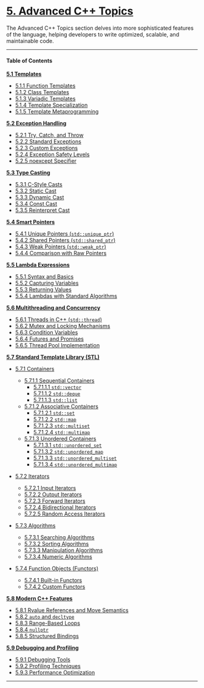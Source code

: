 # [5. Advanced C++ Topics](#5-advanced-c-topics)

The Advanced C++ Topics section delves into more sophisticated features of the language, helping developers to write optimized, scalable, and maintainable code.  

---

#### Table of Contents

[**5.1 Templates**]()
- [5.1.1 Function Templates](#511-function-templates)  
- [5.1.2 Class Templates](#512-class-templates)  
- [5.1.3 Variadic Templates](#513-variadic-templates)  
- [5.1.4 Template Specialization](#514-template-specialization)  
- [5.1.5 Template Metaprogramming](#515-template-metaprogramming)  

[**5.2 Exception Handling**]()
- [5.2.1 Try, Catch, and Throw](#521-try-catch-and-throw)  
- [5.2.2 Standard Exceptions](#522-standard-exceptions)  
- [5.2.3 Custom Exceptions](#523-custom-exceptions)  
- [5.2.4 Exception Safety Levels](#524-exception-safety-levels)  
- [5.2.5 noexcept Specifier](#525-noexcept-specifier)  

[**5.3 Type Casting**]()
- [5.3.1 C-Style Casts](#531-c-style-casts)  
- [5.3.2 Static Cast](#532-static-cast)  
- [5.3.3 Dynamic Cast](#533-dynamic-cast)  
- [5.3.4 Const Cast](#534-const-cast)  
- [5.3.5 Reinterpret Cast](#535-reinterpret-cast)  

[**5.4 Smart Pointers**]()
- [5.4.1 Unique Pointers (`std::unique_ptr`)](#541-unique-pointers-stdunique_ptr)  
- [5.4.2 Shared Pointers (`std::shared_ptr`)](#542-shared-pointers-stdshared_ptr)  
- [5.4.3 Weak Pointers (`std::weak_ptr`)](#543-weak-pointers-stdweak_ptr)  
- [5.4.4 Comparison with Raw Pointers](#544-comparison-with-raw-pointers)  

[**5.5 Lambda Expressions**]()
- [5.5.1 Syntax and Basics](#551-syntax-and-basics)  
- [5.5.2 Capturing Variables](#552-capturing-variables)  
- [5.5.3 Returning Values](#553-returning-values)  
- [5.5.4 Lambdas with Standard Algorithms](#554-lambdas-with-standard-algorithms)  

[**5.6 Multithreading and Concurrency**]()
- [5.6.1 Threads in C++ (`std::thread`)](#561-threads-in-c-stdthread)  
- [5.6.2 Mutex and Locking Mechanisms](#562-mutex-and-locking-mechanisms)  
- [5.6.3 Condition Variables](#563-condition-variables)  
- [5.6.4 Futures and Promises](#564-futures-and-promises)  
- [5.6.5 Thread Pool Implementation](#565-thread-pool-implementation)  

[**5.7 Standard Template Library (STL)**]()  
- [5.7.1 Containers](#571-containers)  
  - [5.7.1.1 Sequential Containers](#5711-sequential-containers)  
    - [5.7.1.1.1 `std::vector`](#57111-stdvector)  
    - [5.7.1.1.2 `std::deque`](#57112-stddeque)  
    - [5.7.1.1.3 `std::list`](#57113-stdlist)  
  - [5.7.1.2 Associative Containers](#5712-associative-containers)  
    - [5.7.1.2.1 `std::set`](#57121-stdset)  
    - [5.7.1.2.2 `std::map`](#57122-stdmap)  
    - [5.7.1.2.3 `std::multiset`](#57123-stdmultiset)  
    - [5.7.1.2.4 `std::multimap`](#57124-stdmultimap)  
  - [5.7.1.3 Unordered Containers](#5713-unordered-containers)  
    - [5.7.1.3.1 `std::unordered_set`](#57131-stdunordered_set)  
    - [5.7.1.3.2 `std::unordered_map`](#57132-stdunordered_map)  
    - [5.7.1.3.3 `std::unordered_multiset`](#57133-stdunordered_multiset)  
    - [5.7.1.3.4 `std::unordered_multimap`](#57134-stdunordered_multimap)  

- [5.7.2 Iterators](#572-iterators)  
  - [5.7.2.1 Input Iterators](#5721-input-iterators)  
  - [5.7.2.2 Output Iterators](#5722-output-iterators)  
  - [5.7.2.3 Forward Iterators](#5723-forward-iterators)  
  - [5.7.2.4 Bidirectional Iterators](#5724-bidirectional-iterators)  
  - [5.7.2.5 Random Access Iterators](#5725-random-access-iterators)  

- [5.7.3 Algorithms](#573-algorithms)  
  - [5.7.3.1 Searching Algorithms](#5731-searching-algorithms)  
  - [5.7.3.2 Sorting Algorithms](#5732-sorting-algorithms)  
  - [5.7.3.3 Manipulation Algorithms](#5733-manipulation-algorithms)  
  - [5.7.3.4 Numeric Algorithms](#5734-numeric-algorithms)  

- [5.7.4 Function Objects (Functors)](#574-function-objects-functors)  
  - [5.7.4.1 Built-in Functors](#5741-built-in-functors)  
  - [5.7.4.2 Custom Functors](#5742-custom-functors)  

[**5.8 Modern C++ Features**]()
- [5.8.1 Rvalue References and Move Semantics](#581-rvalue-references-and-move-semantics)  
- [5.8.2 `auto` and `decltype`](#582-auto-and-decltype)  
- [5.8.3 Range-Based Loops](#583-range-based-loops)  
- [5.8.4 `nullptr`](#584-nullptr)  
- [5.8.5 Structured Bindings](#585-structured-bindings)  

[**5.9 Debugging and Profiling**]()  
- [5.9.1 Debugging Tools](#591-debugging-tools)  
- [5.9.2 Profiling Techniques](#592-profiling-techniques)  
- [5.9.3 Performance Optimization](#593-performance-optimization)  

---
